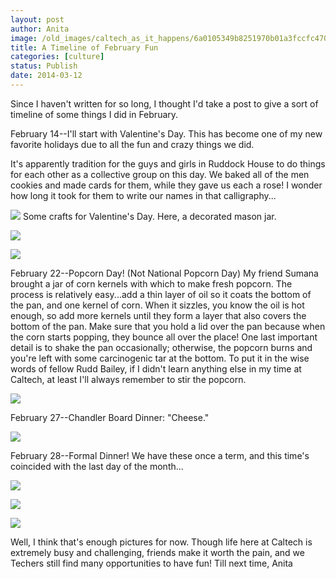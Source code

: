```yaml
---
layout: post
author: Anita
image: /old_images/caltech_as_it_happens/6a0105349b8251970b01a3fccfc470970b.jpg
title: A Timeline of February Fun
categories: [culture]
status: Publish
date: 2014-03-12
---
```


Since I haven't written for so long, I thought I'd take a post to give a sort of timeline of some things I did in February.

February 14--I'll start with Valentine's Day. This has become one of my new favorite holidays due to all the fun and crazy things we did.

It's apparently tradition for the guys and girls in Ruddock House to do things for each other as a collective group on this day. We baked all of the men cookies and made cards for them, while they gave us each a rose! I wonder how long it took for them to write our names in that calligraphy...


![](/old_images/caltech_as_it_happens/6a0105349b8251970b01a73d8ada21970d.jpg)
Some crafts for Valentine's Day. Here, a decorated mason jar. 


![](/old_images/caltech_as_it_happens/6a0105349b8251970b01a5117f9784970c.jpg)

![](/old_images/caltech_as_it_happens/6a0105349b8251970b01a5117f97f9970c.jpg)

February 22--Popcorn Day! (Not National Popcorn Day)
My friend Sumana brought a jar of corn kernels with which to make fresh popcorn. The process is relatively easy...add a thin layer of oil so it coats the bottom of the pan, and one kernel of corn. When it sizzles, you know the oil is hot enough, so add more kernels until they form a layer that also covers the bottom of the pan. Make sure that you hold a lid over the pan because when the corn starts popping, they bounce all over the place! One last important detail is to shake the pan occasionally; otherwise, the popcorn burns and you're left with some carcinogenic tar at the bottom. To put it in the wise words of fellow Rudd Bailey, if I didn't learn anything else in my time at Caltech, at least I'll always remember to stir the popcorn.


![](/old_images/caltech_as_it_happens/6a0105349b8251970b01a73d8adc76970d.jpg)

February 27--Chandler Board Dinner: "Cheese."


![](/old_images/caltech_as_it_happens/6a0105349b8251970b01a5117f9a0d970c.jpg)

February 28--Formal Dinner! We have these once a term, and this time's coincided with the last day of the month...


![](/old_images/caltech_as_it_happens/6a0105349b8251970b01a3fccfc929970b.jpg)

![](/old_images/caltech_as_it_happens/6a0105349b8251970b01a3fccfc9a4970b.png)


![](/old_images/caltech_as_it_happens/6a0105349b8251970b01a73d8ade66970d.jpg)

Well, I think that's enough pictures for now. Though life here at Caltech is extremely busy and challenging, friends make it worth the pain, and we Techers still find many opportunities to have fun!
Till next time,
Anita
